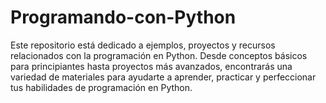 # Programando-con-Python
Este repositorio está dedicado a ejemplos, proyectos y recursos relacionados con la programación en Python. Desde conceptos básicos para principiantes hasta proyectos más avanzados, encontrarás una variedad de materiales para ayudarte a aprender, practicar y perfeccionar tus habilidades de programación en Python.
